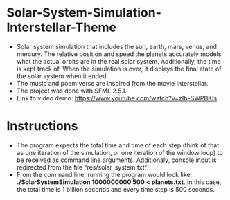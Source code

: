 # Solar-System-Simulation-Interstellar-Theme
- Solar system simulation that includes the sun, earth, mars, venus, and mercury. The relative position and speed the planets accurately models what the actual orbits are in the real solar system. Additionally, the time is kept track of. When the simulation is over, it displays the final state of the solar system when it ended.
- The music and poem verse are inspired from the movie Interstellar.
- The project was done with SFML 2.5.1.
- Link to video demo: https://www.youtube.com/watch?v=zIb-SWPBKIs

# Instructions
- The program expects the total time and time of each step (think of that as one iteration of the simulation, or one iteration of the window loop) to be received as command line arguments. Additionaly, console input is redirected from the file "res/solar_system.txt".
- From the command line, running the program would look like: **./SolarSystemSimulation 1000000000 500 < planets.txt**. In this case, the total time is 1 billion seconds and every time step is 500 seconds.